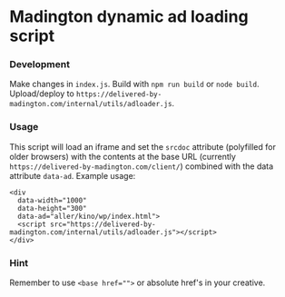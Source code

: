 # Madington dynamic ad loading script

### Development
Make changes in `index.js`. Build with `npm run build` or `node build`. Upload/deploy to `https://delivered-by-madington.com/internal/utils/adloader.js`.

### Usage
This script will load an iframe and set the `srcdoc` attribute (polyfilled for older browsers) with the contents at the base URL (currently `https://delivered-by-madington.com/client/`) combined with the data attribute `data-ad`.
Example usage:

```
<div
  data-width="1000"
  data-height="300"
  data-ad="aller/kino/wp/index.html">
  <script src="https://delivered-by-madington.com/internal/utils/adloader.js"></script>
</div>
```

### Hint
Remember to use `<base href="">` or absolute href's in your creative.
